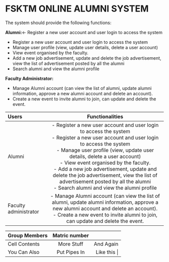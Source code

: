 # FSKTM ONLINE ALUMNI SYSTEM

The system should provide the following functions:

<b>Alumni:</b><- Register a new user account and user login to access the system<br> 
- Register a new user account and user login to access the system<br>
- Manage user profile (view, update user details, delete a user account)<br>
- View event organised by the faculty.<br>
- Add a new job advertisement, update and delete the job advertisement, view the list of advertisement posted by all the alumni<br>
- Search alumni and view the alumni profile<br>

<b>Faculty Administrator:</b><br>
- Manage Alumni account (can view the list of alumni, update alumni information, approve a new alumni account and delete an account).<br>
- Create a new event to invite alumni to join, can update and delete the event.<br>

| Users                 | Functionalities |
| :-------------        | :----------:    | 
| Alumni                | - Register a new user account and user login to access the system<br>- Register a new user account and user login to access the system<br>- Manage user profile (view, update user details, delete a user account)<br>- View event organised by the faculty.<br>- Add a new job advertisement, update and delete the job advertisement, view the list of advertisement posted by all the alumni<br>- Search alumni and view the alumni profile<br> |
| Faculty administrator | - Manage Alumni account (can view the list of alumni, update alumni information, approve a new alumni account and delete an account).<br>- Create a new event to invite alumni to join, can update and delete the event.<br> |


|Group Members   |Matric number |              |
| :------------- | :----------: | -----------: |
|  Cell Contents | More Stuff   | And Again    |
| You Can Also   | Put Pipes In | Like this \| |
